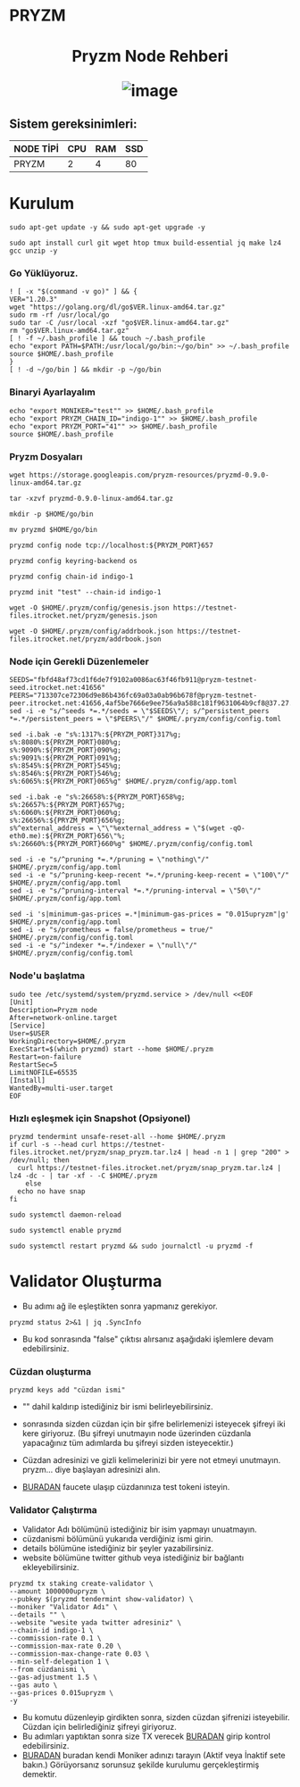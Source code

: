 # PRYZM
<h1 align="center"> Pryzm Node Rehberi

![image](https://pbs.twimg.com/profile_banners/1410666834244902922/1696949707/1500x500)

## Sistem gereksinimleri:
NODE TİPİ | CPU     | RAM      | SSD     |
| ------------- | ------------- | ------------- | -------- |
| PRYZM  | 2          | 4         | 80  |


# Kurulum

```
sudo apt-get update -y && sudo apt-get upgrade -y
```

```
sudo apt install curl git wget htop tmux build-essential jq make lz4 gcc unzip -y
```
### Go Yüklüyoruz.
```
! [ -x "$(command -v go)" ] && {
VER="1.20.3"
wget "https://golang.org/dl/go$VER.linux-amd64.tar.gz"
sudo rm -rf /usr/local/go
sudo tar -C /usr/local -xzf "go$VER.linux-amd64.tar.gz"
rm "go$VER.linux-amd64.tar.gz"
[ ! -f ~/.bash_profile ] && touch ~/.bash_profile
echo "export PATH=$PATH:/usr/local/go/bin:~/go/bin" >> ~/.bash_profile
source $HOME/.bash_profile
}
[ ! -d ~/go/bin ] && mkdir -p ~/go/bin
```
### Binaryi Ayarlayalım
```echo "export WALLET="wallet"" >> $HOME/.bash_profile
echo "export MONIKER="test"" >> $HOME/.bash_profile
echo "export PRYZM_CHAIN_ID="indigo-1"" >> $HOME/.bash_profile
echo "export PRYZM_PORT="41"" >> $HOME/.bash_profile
source $HOME/.bash_profile
```
### Pryzm Dosyaları
```
wget https://storage.googleapis.com/pryzm-resources/pryzmd-0.9.0-linux-amd64.tar.gz
```
```
tar -xzvf pryzmd-0.9.0-linux-amd64.tar.gz
```
```
mkdir -p $HOME/go/bin
```
```
mv pryzmd $HOME/go/bin
```

```
pryzmd config node tcp://localhost:${PRYZM_PORT}657
```
```
pryzmd config keyring-backend os
```
```
pryzmd config chain-id indigo-1
```
```
pryzmd init "test" --chain-id indigo-1
```
```
wget -O $HOME/.pryzm/config/genesis.json https://testnet-files.itrocket.net/pryzm/genesis.json
```
```
wget -O $HOME/.pryzm/config/addrbook.json https://testnet-files.itrocket.net/pryzm/addrbook.json
```

### Node için Gerekli Düzenlemeler

```
SEEDS="fbfd48af73cd1f6de7f9102a0086ac63f46fb911@pryzm-testnet-seed.itrocket.net:41656"
PEERS="713307ce72306d9e86b436fc69a03a0ab96b678f@pryzm-testnet-peer.itrocket.net:41656,4af5be7666e9ee756a9a588c181f9631064b9cf8@37.27.55.69:26656,5d9bcb33eef94e045fe51105c89f5d77709b3183@144.76.101.167:5000,9515a13bbdeb233eb59efd6e8db892ac46e5bac5@142.132.153.6:56656,f9ade689abb3c59d3e3d8edf26c65bde3db58676@116.202.85.52:35656,7397a1bcbf413b76bd710fcf363f8259acdc4d29@144.91.84.168:23256,db0e0cff276b3292804474eb8beb83538acf77f5@195.14.6.192:26656,794b538577a59f789ce942fd393730da3e8c0ffe@34.65.224.175:26656,565e54f6b12672fba48861fc72654c39dc0f2d97@195.3.223.138:36656,2c7bb6ad931b0b2b24a0d8e6b7b5e0636b8bafb0@38.242.230.118:48656,b3a96da3b8738a47c1c0fabd2abd827a49b4b2a4@65.21.32.216:56656"
sed -i -e "s/^seeds *=.*/seeds = \"$SEEDS\"/; s/^persistent_peers *=.*/persistent_peers = \"$PEERS\"/" $HOME/.pryzm/config/config.toml

sed -i.bak -e "s%:1317%:${PRYZM_PORT}317%g;
s%:8080%:${PRYZM_PORT}080%g;
s%:9090%:${PRYZM_PORT}090%g;
s%:9091%:${PRYZM_PORT}091%g;
s%:8545%:${PRYZM_PORT}545%g;
s%:8546%:${PRYZM_PORT}546%g;
s%:6065%:${PRYZM_PORT}065%g" $HOME/.pryzm/config/app.toml

sed -i.bak -e "s%:26658%:${PRYZM_PORT}658%g;
s%:26657%:${PRYZM_PORT}657%g;
s%:6060%:${PRYZM_PORT}060%g;
s%:26656%:${PRYZM_PORT}656%g;
s%^external_address = \"\"%external_address = \"$(wget -qO- eth0.me):${PRYZM_PORT}656\"%;
s%:26660%:${PRYZM_PORT}660%g" $HOME/.pryzm/config/config.toml

sed -i -e "s/^pruning *=.*/pruning = \"nothing\"/" $HOME/.pryzm/config/app.toml
sed -i -e "s/^pruning-keep-recent *=.*/pruning-keep-recent = \"100\"/" $HOME/.pryzm/config/app.toml
sed -i -e "s/^pruning-interval *=.*/pruning-interval = \"50\"/" $HOME/.pryzm/config/app.toml

sed -i 's|minimum-gas-prices =.*|minimum-gas-prices = "0.015upryzm"|g' $HOME/.pryzm/config/app.toml
sed -i -e "s/prometheus = false/prometheus = true/" $HOME/.pryzm/config/config.toml
sed -i -e "s/^indexer *=.*/indexer = \"null\"/" $HOME/.pryzm/config/config.toml
```


### Node'u başlatma

```
sudo tee /etc/systemd/system/pryzmd.service > /dev/null <<EOF
[Unit]
Description=Pryzm node
After=network-online.target
[Service]
User=$USER
WorkingDirectory=$HOME/.pryzm
ExecStart=$(which pryzmd) start --home $HOME/.pryzm
Restart=on-failure
RestartSec=5
LimitNOFILE=65535
[Install]
WantedBy=multi-user.target
EOF
```

### Hızlı eşleşmek için Snapshot (Opsiyonel)
```
pryzmd tendermint unsafe-reset-all --home $HOME/.pryzm
if curl -s --head curl https://testnet-files.itrocket.net/pryzm/snap_pryzm.tar.lz4 | head -n 1 | grep "200" > /dev/null; then
  curl https://testnet-files.itrocket.net/pryzm/snap_pryzm.tar.lz4 | lz4 -dc - | tar -xf - -C $HOME/.pryzm
    else
  echo no have snap
fi
```
```
sudo systemctl daemon-reload
```
```
sudo systemctl enable pryzmd
```
```
sudo systemctl restart pryzmd && sudo journalctl -u pryzmd -f
```
# Validator Oluşturma
* Bu adımı ağ ile eşleştikten sonra yapmanız gerekiyor.

```
pryzmd status 2>&1 | jq .SyncInfo
```
* Bu kod sonrasında "false" çıktısı alırsanız aşağıdaki işlemlere devam edebilirsiniz.

### Cüzdan oluşturma
```
pryzmd keys add "cüzdan ismi"
```
* "" dahil kaldırıp istediğiniz bir ismi belirleyebilirsiniz.
* sonrasında sizden cüzdan için bir şifre belirlemenizi isteyecek şifreyi iki kere giriyoruz. (Bu şifreyi unutmayın node üzerinden cüzdanla yapacağınız tüm adımlarda bu şifreyi sizden isteyecektir.)

* Cüzdan adresinizi ve gizli kelimelerinizi bir yere not etmeyi unutmayın. pryzm... diye başlayan adresinizi alın.
*  [BURADAN](https://testnet.pryzm.zone/faucet) faucete ulaşıp cüzdanınıza test tokeni isteyin.

### Validator Çalıştırma
* Validator Adı bölümünü istediğiniz bir isim yapmayı unuatmayın.
* cüzdanismi bölümünü yukarıda verdiğiniz ismi girin.
* details bölümüne istediğiniz bir şeyler yazabilirsiniz.
* website bölümüne twitter github veya istediğiniz bir bağlantı ekleyebilirsiniz.
```
pryzmd tx staking create-validator \
--amount 1000000upryzm \
--pubkey $(pryzmd tendermint show-validator) \
--moniker "Validator Adı" \
--details "" \
--website "wesite yada twitter adresiniz" \
--chain-id indigo-1 \
--commission-rate 0.1 \
--commission-max-rate 0.20 \
--commission-max-change-rate 0.03 \
--min-self-delegation 1 \
--from cüzdanismi \
--gas-adjustment 1.5 \
--gas auto \
--gas-prices 0.015upryzm \
-y
```
* Bu komutu düzenleyip girdikten sonra, sizden cüzdan şifrenizi isteyebilir. Cüzdan için belirlediğiniz şifreyi giriyoruz.
* Bu adımları yaptıktan sonra size TX verecek [BURADAN](https://explorer.stavr.tech/Pryzm-Testnet) girip kontrol edebilirsiniz.
* [BURADAN](https://explorer.stavr.tech/Pryzm-Testnet/staking) buradan kendi Moniker adınızı tarayın (Aktif veya İnaktif sete bakın.) Görüyorsanız sorunsuz şekilde kurulumu gerçekleştirmiş demektir.

